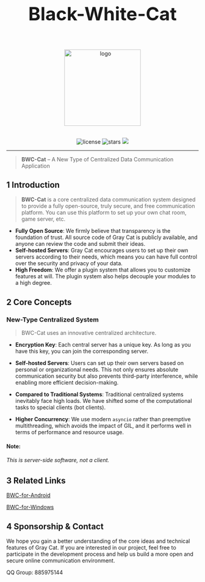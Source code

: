 <div align="center">
<h1 style="font-size:10vw"><h1 style="font-size:5vw">Black-White-Cat</h1><br></h1>
<p align='center'>
<img src='https://i.postimg.cc/QNPmws3g/00131-716747303-2.png' width='200' alt='logo' aling='middle'/>
</p>

<br />
<img src="https://img.shields.io/github/license/Lixeer/Black-White-Cat" alt="license">
<img src="https://img.shields.io/github/stars/Lixeer/Black-White-Cat" alt="stars">
<img src="https://img.shields.io/badge/python-3.10-blue">
</div>
</p>




---
> **BWC-Cat** – A New Type of Centralized Data Communication Application


## 1 Introduction
> **BWC-Cat** is a core centralized data communication system designed to provide a fully open-source, truly secure, and free communication platform. You can use this platform to set up your own chat room, game server, etc.

- **Fully Open Source**: We firmly believe that transparency is the foundation of trust. All source code of Gray Cat is publicly available, and anyone can review the code and submit their ideas.
- **Self-hosted Servers**: Gray Cat encourages users to set up their own servers according to their needs, which means you can have full control over the security and privacy of your data.
- **High Freedom**: We offer a plugin system that allows you to customize features at will. The plugin system also helps decouple your modules to a high degree.

## 2 Core Concepts
### New-Type Centralized System
> BWC-Cat uses an innovative centralized architecture.

- **Encryption Key**: Each central server has a unique key. As long as you have this key, you can join the corresponding server.

- **Self-hosted Servers**: Users can set up their own servers based on personal or organizational needs. This not only ensures absolute communication security but also prevents third-party interference, while enabling more efficient decision-making.

- **Compared to Traditional Systems**: Traditional centralized systems inevitably face high loads. We have shifted some of the computational tasks to special clients (bot clients).

- **Higher Concurrency**: We use modern `asyncio` rather than preemptive multithreading, which avoids the impact of GIL, and it performs well in terms of performance and resource usage.

#### Note:
###### This is server-side software, not a client.

## 3 Related Links
[BWC-for-Android](https://github.com/gao-shuaibi/WBC_Android)

[BWC-for-Windows](https://github.com/gao-shuaibi/WBC_Android)

## 4 Sponsorship & Contact
We hope you gain a better understanding of the core ideas and technical features of Gray Cat. If you are interested in our project, feel free to participate in the development process and help us build a more open and secure online communication environment.

QQ Group: 885975144

  
